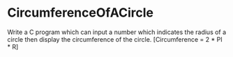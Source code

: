 # CircumferenceOfACircle

Write a C program which can input a number which indicates the radius of a circle then display the circumference of the circle. [Circumference = 2 * PI * R]
